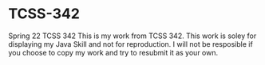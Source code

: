 # TCSS-342
Spring 22 TCSS 342
This is my work from TCSS 342.
This work is soley for displaying my Java Skill and not for reproduction.
I will not be resposible if you choose to copy my work and try to resubmit it as your own.

